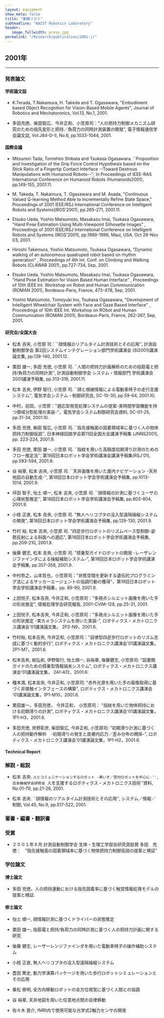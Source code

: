 ```yaml
---
layout: equipment
show_meta: false
title: "業績リスト"
subheadline: "NAIST Robotics Laboratory"
header:
   image_fullwidth: press.jpg
permalink: "/Research/publication/2001-j/"
---
```


## 2001年
___

### 発表論文
#### 学術論文誌
- K.Terada, T.Nakamura, H. Takeda and T. Ogasawara, "Embodiment based Object Recognition for Vision-Based Mobile Agents", Journal of Robotics and Mechatoronics, Vol.13, No.1, 2001.

- 多田充徳、柴田智広、今井正和、小笠原司："人の把持力制御メカニズム研究のための指先変形と把持／負荷力の同時計測装置の開発", 電子情報通信学会論文誌, Vol.J84-D-II, No.6, pp.1033-1044, 2001.

#### 国際会議
- Mitsunori Tada, Tomohiro Shibata and Tsukasa Ogasawara. ``Proposition and Investigation of the Grip Force Control Hypothesis based on the Stick Ratio of a Fingertip Contact Interface --Toward Dextrous Manipulations with Humanoid Robots--'', In Proceedings of IEEE-RAS International Conference on Humanoid Robots (Humanoids2001), pp.149-155, 2001.11.

- M. Takeda, T. Nakamura, T. Ogasawara and M. Asada, "Continuous Valued Q-learning Method Able to Incrementally Refine State Space," Proceedings of 2001 IEEE/RSJ International Conference on Intelligent Robots and Systems(IROS'2001), pp.265-271, 2001.11.

- Etsuko Ueda, Yoshio Matsumoto, Masakazu Imai, Tsukasa Ogasawara, "Hand Pose Estimation Using Multi-Viewpoint Silhouette Images" , Proceedings of 2001 IEEE/RSJ International Conference on Intelligent Robots and Systems (IROS'2001), pp.1989-1996, Maui, USA, Oct 29-Nov 03, 2001.

- Hiroshi Takemura, Yoshio Matsumoto, Tsukasa Ogasawara, "Dynamic walking of an autonomous quadruped robot based on rhythm generation" , Proceedings of 4th Int. Conf. on Climbing and Walking Robots (CLAWAR 2001), pp.727-734, Sep, 2001.

- Etsuko Ueda, Yoshio Matsumoto, Masakazu Imai, Tsukasa Ogasawara, "Hand Pose Estimation for Vision Based Human Interface" , Proceedings of 10th IEEE Int. Workshop on Robot and Human Commnunication (ROMAN 2001), Bordeaux-Paris, France, 473-478, Sep, 2001.

- Yoshio Matsumoto, Tomoyuki Ino, Tsukasa Ogasawara, "Development of Intelligent Wheelchair System with Face and Gaze Based Interface" , Proceedings of 10th IEEE Int. Workshop on RObot and Human Communication (ROMAN 2001), Bordeaux-Paris, France, 262-267, Sep, 2001.





#### 研究会/全国大会
- 松本 吉央, 小笠原 司：``顔情報のリアルタイム計測技術とその応用'', 計測自動制御学会 第2回システムインテグレーション部門学術講演会 (SI2001)講演論文集, pp.139-140, 2001.12.

- 栗田 雄一, 多田 充徳, 小笠原 司. ``人間の把持力計画解析のための指筋電と把持/負荷力の同時計測'', 計測自動制御学会 システム・情報部門 学術講演会2001講演予稿集, pp.313-318, 2001.11.

- 松本 吉央, 伊野 智行, 小笠原 司. ``顔と視線情報による電動車椅子の走行支援システム'', 電気学会システム・制御研究会, SC-10-30, pp.59-64, 2001.10.

- 中村，前田，小笠原："適応型視覚処理システムの提案-実時間学習機能を持つ領域分割処理の実装-"，電気学会システム制御研究会資料, SC-01-25, pp.31-34, 2001.10.

- 多田 充徳, 柴田 智広, 小笠原 司. ``指先接触面の固着領域率に基づく人の物体把持力制御仮説'', 日本神経回路学会第11回全国大会講演予稿集 (JNNS2001), pp. 223-224, 2001.9.

- 多田 充徳, 栗田 雄一, 小笠原 司. ``指紋を用いた高精度初期滑り計測のためのフロー推定法'', 第19回日本ロボット学会学術講演会講演予稿集(RSJ'01), pp.593-594, 2001.9.

- 谷 裕章, 松本 吉央, 小笠原 司. ``天井画像を用いた屋内ナビゲーション -天井地図の自動生成-'', 第18回日本ロボット学会学術講演会予稿集, pp.1013-1014, 2001.9.

- 坪田 智子, 怡土 順一, 松本 吉央, 小笠原 司. ``顔情報の計測に基づくユーザの心理状態推定'', 第18回日本ロボット学会学術講演会予稿集, pp.803-804, 2001.9.

- 小枝 正直, 松本 吉央, 小笠原 司. "無人ヘリコプタの没入型遠隔操縦システムの開発", 第18回日本ロボット学会学術講演会予稿集, pp.129-130, 2001.9.

- 竹村 裕, 松本 吉央, 小笠原 司. "四足歩行ロボットのリズムベース型制御-姿勢反射による斜面への適応", 第18回日本ロボット学会学術講演会予稿集, pp.209-210, 2001.9.

- 後藤 健志, 松本 吉央, 小笠原 司. "搭乗型ガイドロボットの開発 -レーザレンジファインダによる操縦補助システム-", 第18回日本ロボット学会学術講演会予稿集, pp.357-358, 2001.9.

- 中村恭之，山本哲也，小笠原司："状態空間を更新する遺伝的プログラミング法によるサッカーエージェントの協調行動の獲得"，第19回日本ロボット学会学術講演会予稿集，pp. 89-90, 2001.9.

- 上田悦子, 松本吉央, 今井正和, 小笠原司："多視点シルエット画像を用いた手 の形状推定", 情報処理学会研究報告, 2001-CVIM-128, pp.25-31, 2001.

- 上田悦子, 松本吉央, 今井正和, 小笠原司："多視点シルエット画像を用いた手の形状推定 -実カメラシステムを用いた実装-", ロボティクス・メカトロニクス講演会'01講演論文集， 2P2-N9，2001.6.

- 竹村裕, 松本吉央, 今井正和, 小笠原司："自律型四足歩行ロボットのリズム生成に基づく動的歩行", ロボティクス・メカトロニクス講演会'01講演論文集，2P1-M7，2001.6.

- 松本吉央, 紙弘和, 伊野智行, 怡土順一, 谷裕章, 後藤健志, 小笠原司: "図書館ガイドのための搭乗型情報端末システム", ロボティクス・メカトロニクス講演会'01講演論文集， 2A1-A12，2001.6.

- 種本満, 松本吉央, 今井正和, 小笠原司: "赤外光源を用いた手の画像取得に基づく非接触インタフェースの構築", ロボティクス・メカトロニクス講演会 '01講演論文集，1P1-M10，2001.6.

- 栗田雄一，多田充徳， 今井正和， 小笠原司： "指紋を用いた物体把持における初期滑りの計測", ロボティクス・メカトロニクス講演会'01講演論文集，1P1-H3，2001.6.

- 多田充徳, 貝野彰彦, 柴田智広, 今井正和, 小笠原司: "初期滑り計測に基づく人の把持動作解析　-初期滑りの発生と皮膚内応力／歪み分布の関係-", ロボティクス・メカトロニクス講演会'01講演論文集，1P1-H2，2001.6.

#### Technical Report


### 解説・総説
- 松本 吉央. ``人とコミュニケーションするロボット -車いす／受付ロボットを中心に-'', 日本機械学会研修会 ``人を支援するロボティクス・メカトロニクス技術''資料, No.01-79, pp.21-26, 2001.

- 松本 吉央. ``顔情報のリアルタイム計測技術とその応用'', システム／情報／制御, Vol.45, No.9, pp.517-522, 2001.


### 著書・編書・翻訳書





### 受賞
- ２００１年８月
計測自動制御学会 生体・生理工学部会研究奨励賞
多田　充徳：　”指先接触面の固着領域率に基づく物体把持力制御仮説の提案と検証”

### 学位論文

#### 博士論文
- 多田 充徳，人の把持運動における指先固着率に基づく触覚情報処理モデルの提案と検証. 







#### 修士論文
- 怡土 順一, 顔情報計測に基づくドライバーの状態推定


- 栗田 雄一, 指筋電と把持/負荷力の同時計測に基づく人の把持力計画に関する研究


- 後藤 健志, レーザーレンジファインダを用いた電動車椅子の操作補助システム


- 小枝 正直, 無人ヘリコプタの没入型遠隔操縦システム


- 豊田 篤史, 動力学演算パッケージを用いた歩行ロボットシミュレーションとその応用


- 乗松 泰明, 全方向移動ロボットの全方位視覚に基づく人間との協調


- 谷 裕章, 天井地図を用いた任意地点間の自律移動


- 佐々木 晋介, fMRI内で使用可能な光学式2軸力センサの開発